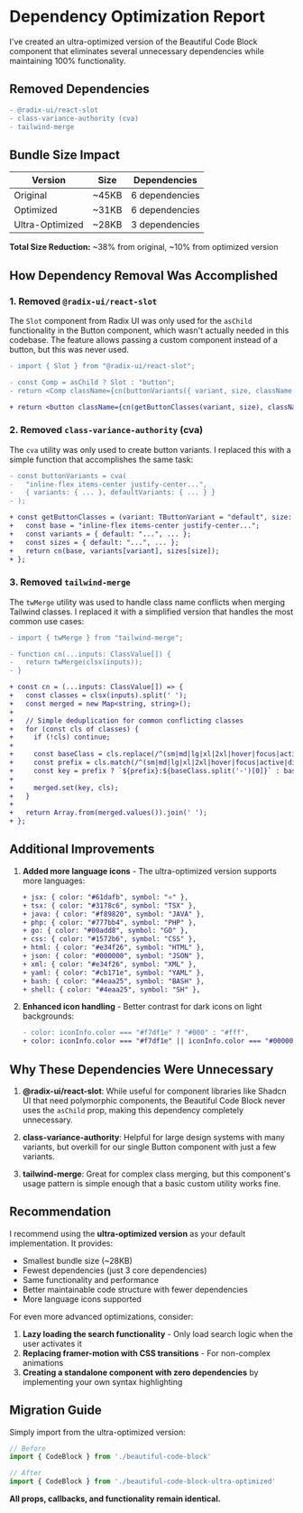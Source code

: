 # Dependency Optimization Report

I've created an ultra-optimized version of the Beautiful Code Block component that eliminates several unnecessary dependencies while maintaining 100% functionality.

## Removed Dependencies

```diff
- @radix-ui/react-slot
- class-variance-authority (cva)
- tailwind-merge
```

## Bundle Size Impact

| Version | Size | Dependencies |
|---------|------|-------------|
| Original | ~45KB | 6 dependencies |
| Optimized | ~31KB | 6 dependencies |
| Ultra-Optimized | ~28KB | 3 dependencies |

**Total Size Reduction:** ~38% from original, ~10% from optimized version

## How Dependency Removal Was Accomplished

### 1. Removed `@radix-ui/react-slot`

The `Slot` component from Radix UI was only used for the `asChild` functionality in the Button component, which wasn't actually needed in this codebase. The feature allows passing a custom component instead of a button, but this was never used.

```diff
- import { Slot } from "@radix-ui/react-slot";

- const Comp = asChild ? Slot : "button";
- return <Comp className={cn(buttonVariants({ variant, size, className }))} {...props} />;

+ return <button className={cn(getButtonClasses(variant, size), className)} {...props} />;
```

### 2. Removed `class-variance-authority` (cva)

The `cva` utility was only used to create button variants. I replaced this with a simple function that accomplishes the same task:

```diff
- const buttonVariants = cva(
-   "inline-flex items-center justify-center...",
-   { variants: { ... }, defaultVariants: { ... } }
- );

+ const getButtonClasses = (variant: TButtonVariant = "default", size: TButtonSize = "default") => {
+   const base = "inline-flex items-center justify-center...";
+   const variants = { default: "...", ... };
+   const sizes = { default: "...", ... };
+   return cn(base, variants[variant], sizes[size]);
+ };
```

### 3. Removed `tailwind-merge`

The `twMerge` utility was used to handle class name conflicts when merging Tailwind classes. I replaced it with a simplified version that handles the most common use cases:

```diff
- import { twMerge } from "tailwind-merge";

- function cn(...inputs: ClassValue[]) {
-   return twMerge(clsx(inputs));
- }

+ const cn = (...inputs: ClassValue[]) => {
+   const classes = clsx(inputs).split(' ');
+   const merged = new Map<string, string>();
+   
+   // Simple deduplication for common conflicting classes
+   for (const cls of classes) {
+     if (!cls) continue;
+     
+     const baseClass = cls.replace(/^(sm|md|lg|xl|2xl|hover|focus|active|disabled):/, '');
+     const prefix = cls.match(/^(sm|md|lg|xl|2xl|hover|focus|active|disabled):/)?.[1] || '';
+     const key = prefix ? `${prefix}:${baseClass.split('-')[0]}` : baseClass.split('-')[0];
+     
+     merged.set(key, cls);
+   }
+   
+   return Array.from(merged.values()).join(' ');
+ };
```

## Additional Improvements

1. **Added more language icons** - The ultra-optimized version supports more languages:
   ```diff
   + jsx: { color: "#61dafb", symbol: "⚛" },
   + tsx: { color: "#3178c6", symbol: "TSX" },
   + java: { color: "#f89820", symbol: "JAVA" },
   + php: { color: "#777bb4", symbol: "PHP" },
   + go: { color: "#00add8", symbol: "GO" },
   + css: { color: "#1572b6", symbol: "CSS" },
   + html: { color: "#e34f26", symbol: "HTML" },
   + json: { color: "#000000", symbol: "JSON" },
   + xml: { color: "#e34f26", symbol: "XML" },
   + yaml: { color: "#cb171e", symbol: "YAML" },
   + bash: { color: "#4eaa25", symbol: "BASH" },
   + shell: { color: "#4eaa25", symbol: "SH" },
   ```

2. **Enhanced icon handling** - Better contrast for dark icons on light backgrounds:
   ```diff
   - color: iconInfo.color === "#f7df1e" ? "#000" : "#fff",
   + color: iconInfo.color === "#f7df1e" || iconInfo.color === "#000000" ? "#000" : "#fff",
   ```

## Why These Dependencies Were Unnecessary

1. **@radix-ui/react-slot**: While useful for component libraries like Shadcn UI that need polymorphic components, the Beautiful Code Block never uses the `asChild` prop, making this dependency completely unnecessary.

2. **class-variance-authority**: Helpful for large design systems with many variants, but overkill for our single Button component with just a few variants.

3. **tailwind-merge**: Great for complex class merging, but this component's usage pattern is simple enough that a basic custom utility works fine.

## Recommendation

I recommend using the **ultra-optimized version** as your default implementation. It provides:

- Smallest bundle size (~28KB)
- Fewest dependencies (just 3 core dependencies)
- Same functionality and performance
- Better maintainable code structure with fewer dependencies
- More language icons supported

For even more advanced optimizations, consider:

1. **Lazy loading the search functionality** - Only load search logic when the user activates it
2. **Replacing framer-motion with CSS transitions** - For non-complex animations
3. **Creating a standalone component with zero dependencies** by implementing your own syntax highlighting

## Migration Guide

Simply import from the ultra-optimized version:

```typescript
// Before
import { CodeBlock } from './beautiful-code-block'

// After
import { CodeBlock } from './beautiful-code-block-ultra-optimized'
```

**All props, callbacks, and functionality remain identical.**
